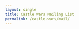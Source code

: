 ```yaml
---
layout: single
title: Castle Wars Mailing List
permalink: /castle-wars/mail/
---
```


<script>
  (function (s, e, n, d, er) {
    s['Sender'] = er;
    s[er] = s[er] || function () {
      (s[er].q = s[er].q || []).push(arguments)
    }, s[er].l = 1 * new Date();
    var a = e.createElement(n),
        m = e.getElementsByTagName(n)[0];
    a.async = 1;
    a.src = d;
    m.parentNode.insertBefore(a, m)
  })(window, document, 'script', 'https://cdn.sender.net/accounts_resources/universal.js', 'sender');
  sender('6215f978d75773')
</script>

<div style="text-align: center">
  <div style="text-align: left" class="sender-form-field" data-sender-form-id="l6vq1eczbmn7od3g5b9"></div>
</div>
